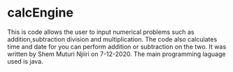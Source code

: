 # calcEngine
This is  code allows the user to input numerical problems such as addition,subtraction division and multiplication.
The code also calculates time and date for you can perform addition or subtraction on the two.
It was written by Shem Muturi Njiiri on 7-12-2020.
The main programming laguage used is java.
